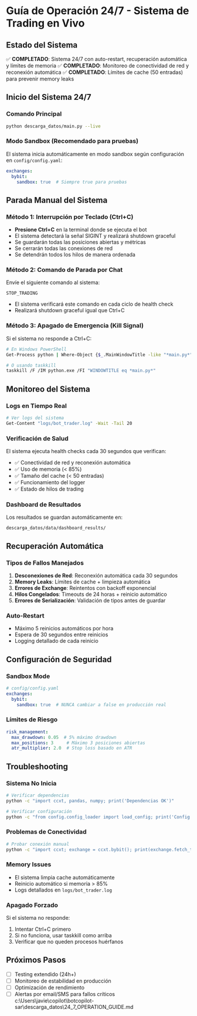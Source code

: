 # Guía de Operación 24/7 - Sistema de Trading en Vivo

## Estado del Sistema
✅ **COMPLETADO**: Sistema 24/7 con auto-restart, recuperación automática y límites de memoria
✅ **COMPLETADO**: Monitoreo de conectividad de red y reconexión automática
✅ **COMPLETADO**: Límites de cache (50 entradas) para prevenir memory leaks

## Inicio del Sistema 24/7

### Comando Principal
```bash
python descarga_datos/main.py --live
```

### Modo Sandbox (Recomendado para pruebas)
El sistema inicia automáticamente en modo sandbox según configuración en `config/config.yaml`:
```yaml
exchanges:
  bybit:
    sandbox: true  # Siempre true para pruebas
```

## Parada Manual del Sistema

### Método 1: Interrupción por Teclado (Ctrl+C)
- **Presione Ctrl+C** en la terminal donde se ejecuta el bot
- El sistema detectará la señal SIGINT y realizará shutdown graceful
- Se guardarán todas las posiciones abiertas y métricas
- Se cerrarán todas las conexiones de red
- Se detendrán todos los hilos de manera ordenada

### Método 2: Comando de Parada por Chat
Envíe el siguiente comando al sistema:
```
STOP_TRADING
```
- El sistema verificará este comando en cada ciclo de health check
- Realizará shutdown graceful igual que Ctrl+C

### Método 3: Apagado de Emergencia (Kill Signal)
Si el sistema no responde a Ctrl+C:
```bash
# En Windows PowerShell
Get-Process python | Where-Object {$_.MainWindowTitle -like "*main.py*"} | Stop-Process -Force

# O usando taskkill
taskkill /F /IM python.exe /FI "WINDOWTITLE eq *main.py*"
```

## Monitoreo del Sistema

### Logs en Tiempo Real
```bash
# Ver logs del sistema
Get-Content "logs/bot_trader.log" -Wait -Tail 20
```

### Verificación de Salud
El sistema ejecuta health checks cada 30 segundos que verifican:
- ✅ Conectividad de red y reconexión automática
- ✅ Uso de memoria (< 85%)
- ✅ Tamaño del cache (< 50 entradas)
- ✅ Funcionamiento del logger
- ✅ Estado de hilos de trading

### Dashboard de Resultados
Los resultados se guardan automáticamente en:
```
descarga_datos/data/dashboard_results/
```

## Recuperación Automática

### Tipos de Fallos Manejados
1. **Desconexiones de Red**: Reconexión automática cada 30 segundos
2. **Memory Leaks**: Límites de cache + limpieza automática
3. **Errores de Exchange**: Reintentos con backoff exponencial
4. **Hilos Congelados**: Timeouts de 24 horas + reinicio automático
5. **Errores de Serialización**: Validación de tipos antes de guardar

### Auto-Restart
- Máximo 5 reinicios automáticos por hora
- Espera de 30 segundos entre reinicios
- Logging detallado de cada reinicio

## Configuración de Seguridad

### Sandbox Mode
```yaml
# config/config.yaml
exchanges:
  bybit:
    sandbox: true  # NUNCA cambiar a false en producción real
```

### Límites de Riesgo
```yaml
risk_management:
  max_drawdown: 0.05  # 5% máximo drawdown
  max_positions: 3     # Máximo 3 posiciones abiertas
  atr_multiplier: 2.0  # Stop loss basado en ATR
```

## Troubleshooting

### Sistema No Inicia
```bash
# Verificar dependencias
python -c "import ccxt, pandas, numpy; print('Dependencias OK')"

# Verificar configuración
python -c "from config.config_loader import load_config; print('Config OK')"
```

### Problemas de Conectividad
```bash
# Probar conexión manual
python -c "import ccxt; exchange = ccxt.bybit(); print(exchange.fetch_time())"
```

### Memory Issues
- El sistema limpia cache automáticamente
- Reinicio automático si memoria > 85%
- Logs detallados en `logs/bot_trader.log`

### Apagado Forzado
Si el sistema no responde:
1. Intentar Ctrl+C primero
2. Si no funciona, usar taskkill como arriba
3. Verificar que no queden procesos huérfanos

## Próximos Pasos
- [ ] Testing extendido (24h+)
- [ ] Monitoreo de estabilidad en producción
- [ ] Optimización de rendimiento
- [ ] Alertas por email/SMS para fallos críticos</content>
<parameter name="filePath">c:\Users\javie\copilot\botcopilot-sar\descarga_datos\24_7_OPERATION_GUIDE.md